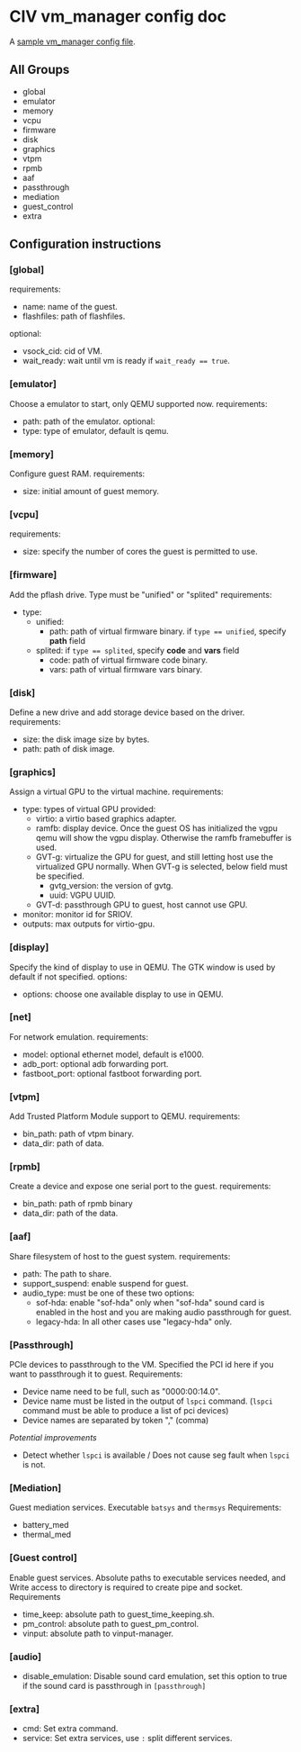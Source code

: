 # CIV vm_manager config doc

A [sample vm_manager config file](../sample/civ-1.ini).

## All Groups

* global
* emulator
* memory
* vcpu
* firmware
* disk
* graphics
* vtpm
* rpmb
* aaf
* passthrough
* mediation
* guest_control
* extra

## Configuration instructions


### [global]

requirements:
- name: name of the guest.
- flashfiles: path of flashfiles.

optional:
- vsock_cid: cid of VM.
- wait_ready: wait until vm is ready if `wait_ready == true`.


### [emulator]

Choose a emulator to start, only QEMU supported now.
requirements:
- path: path of the emulator.
optional:
- type: type of emulator, default is qemu.  


### [memory]

Configure guest RAM.
requirements:
- size: initial amount of guest memory.


### [vcpu]

requirements:
- size: specify the number of cores the guest is permitted to use.


### [firmware]

Add the pflash drive. Type must be "unified" or "splited"
requirements:
- type:
    * unified: 
        * path: path of virtual firmware binary. if `type == unified`, specify **path** field
    * splited: if `type == splited`, specify **code** and **vars** field
        * code: path of virtual firmware code binary. 
        * vars: path of virtual firmware vars binary.


### [disk]

Define a new drive and add storage device based on the driver.
requirements:
- size: the disk image size by bytes.
- path: path of disk image.


### [graphics]

Assign a virtual GPU to the virtual machine.
requirements:
- type: types of virtual GPU provided:
    -  virtio: a virtio based graphics adapter.
    -  ramfb: display device. Once the guest OS has initialized the vgpu qemu will show the vgpu display. Otherwise the ramfb framebuffer is used. 
    -  GVT-g: virtualize the GPU for guest, and still letting host use the virtualized GPU normally. When GVT-g is selected, below field must be specified.
       -  gvtg_version: the version of gvtg. 
       -  uuid: VGPU UUID.
    -  GVT-d: passthrough GPU to guest, host cannot use GPU.
- monitor: monitor id for SRIOV. 
- outputs: max outputs for virtio-gpu. 


### [display]

Specify the kind of display to use in QEMU. The GTK window is used by default if not specified.
options:
- options: choose one available display to use in QEMU.


### [net]

For network emulation.
requirements:
- model: optional ethernet model, default is e1000.
- adb_port: optional adb forwarding port.
- fastboot_port: optional fastboot forwarding port. 


### [vtpm]

Add Trusted Platform Module support to QEMU.
requirements:
- bin_path: path of vtpm binary.
- data_dir: path of data.


### [rpmb]

Create a device and expose one serial port to the guest.
requirements:
- bin_path: path of rpmb binary
- data_dir: path of the data.


### [aaf]

Share filesystem of host to the guest system.
requirements:
- path: The path to share.
- support_suspend: enable suspend for guest. 
- audio_type:  must be one of these two options:
  - sof-hda: enable "sof-hda" only when "sof-hda" sound card is enabled in the host and you are making audio passthrough for guest. 
  - legacy-hda: In all other cases use "legacy-hda" only.


### [Passthrough]

PCIe devices to passthrough to the VM. Specified the PCI id here if you want to passthrough it to guest.
Requirements: 
- Device name need to be full, such as "0000:00:14.0". 
- Device name must be listed in the output of `lspci` command. (`lspci` command must be able to produce a list of pci devices)
- Device names are separated by token "," (comma)

*Potential improvements*
- Detect whether `lspci` is available / Does not cause seg fault when `lspci` is not. 


### [Mediation]

Guest mediation services. Executable `batsys` and `thermsys`
Requirements:
- battery_med
- thermal_med


### [Guest control]

Enable guest services. Absolute paths to executable services needed, and Write access to directory is required to create pipe and socket.
Requirements
- time_keep: absolute path to guest_time_keeping.sh.
- pm_control: absolute path to guest_pm_control.
- vinput: absolute path to vinput-manager.

### [audio]

- disable_emulation: Disable sound card emulation, set this option to true if the sound card is passthrough in `[passthrough]`

### [extra]
- cmd: Set extra command.
- service: Set extra services, use `:` split different services.


